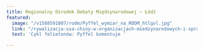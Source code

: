 ```yaml
---
title: Regionalny Ośrodek Debaty Międzynarodowej – Łódź
featured:
  image: "/v1588591807/rodm/Pyffel_wymiar_na_RODM_htlgvl.jpg"
  link: "/rywalizacja-usa-chiny-w-organizacjach-miedzynarodowych-i-sprawa-who/"
  text: 'Cykl felietonów: Pyffel komentuje '

---
```

